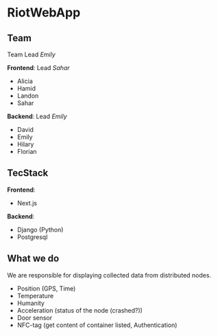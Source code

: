 # RiotWebApp

## Team

Team Lead *Emily*

**Frontend**: Lead *Sahar*
- Alicia
- Hamid
- Landon
- Sahar

**Backend**: Lead *Emily*
- David
- Emily
- Hilary
- Florian

## TecStack

**Frontend**:
- Next.js

**Backend**:
- Django (Python)
- Postgresql

## What we do

We are responsible for displaying collected data from distributed nodes.
- Position (GPS, Time)
- Temperature
- Humanity
- Acceleration (status of the node (crashed?))
- Door sensor
- NFC-tag (get content of container listed, Authentication)
